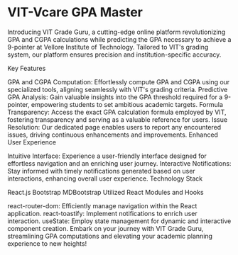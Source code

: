 

# VIT-Vcare GPA Master

Introducing VIT Grade Guru, a cutting-edge online platform revolutionizing GPA and CGPA calculations while predicting the GPA necessary to achieve a 9-pointer at Vellore Institute of Technology. Tailored to VIT's grading system, our platform ensures precision and institution-specific accuracy.

Key Features

GPA and CGPA Computation: Effortlessly compute GPA and CGPA using our specialized tools, aligning seamlessly with VIT's grading criteria.
Predictive GPA Analysis: Gain valuable insights into the GPA threshold required for a 9-pointer, empowering students to set ambitious academic targets.
Formula Transparency: Access the exact GPA calculation formula employed by VIT, fostering transparency and serving as a valuable reference for users.
Issue Resolution: Our dedicated page enables users to report any encountered issues, driving continuous enhancements and improvements.
Enhanced User Experience

Intuitive Interface: Experience a user-friendly interface designed for effortless navigation and an enriching user journey.
Interactive Notifications: Stay informed with timely notifications generated based on user interactions, enhancing overall user experience.
Technology Stack

React.js
Bootstrap
MDBootstrap
Utilized React Modules and Hooks

react-router-dom: Efficiently manage navigation within the React application.
react-toastify: Implement notifications to enrich user interaction.
useState: Employ state management for dynamic and interactive component creation.
Embark on your journey with VIT Grade Guru, streamlining GPA computations and elevating your academic planning experience to new heights!







